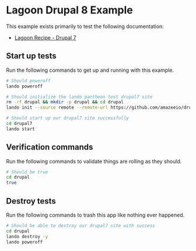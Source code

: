 Lagoon Drupal 8 Example
=======================

This example exists primarily to test the following documentation:

* [Lagoon Recipe - Drupal 7](https://docs.lando.dev/config/lagoon.html)

Start up tests
--------------

Run the following commands to get up and running with this example.

```bash
# Should poweroff
lando poweroff

# Should initialize the lando pantheon test drupal7 site
rm -rf drupal && mkdir -p drupal && cd drupal
lando init --source remote --remote-url https://github.com/amazeeio/drupal-example.git --recipe lagoon

# Should start up our drupal7 site successfully
cd drupal7
lando start
```

Verification commands
---------------------

Run the following commands to validate things are rolling as they should.

```bash
# Should be true
cd drupal
true
```

Destroy tests
-------------

Run the following commands to trash this app like nothing ever happened.

```bash
# Should be able to destroy our drupal7 site with success
cd drupal
lando destroy -y
lando poweroff
```
